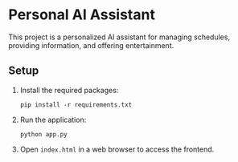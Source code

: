 # Personal AI Assistant

This project is a personalized AI assistant for managing schedules, providing information, and offering entertainment.

## Setup

1. Install the required packages:
   ```
   pip install -r requirements.txt
   ```

2. Run the application:
   ```
   python app.py
   ```

3. Open `index.html` in a web browser to access the frontend.
